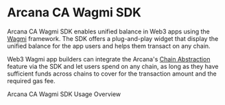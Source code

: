 # Arcana CA Wagmi SDK

Arcana CA Wagmi SDK enables unified balance in Web3 apps using the [Wagmi](https://wagmi.sh/) framework. The SDK offers a plug-and-play widget that display the unified balance for the app users and helps them transact on any chain.

Web3 Wagmi app builders can integrate the Arcana's [Chain Abstraction](../chain-abstraction/) feature via the SDK and let users spend on any chain, as long as they have sufficient funds across chains to cover for the transaction amount and the required gas fee.

Arcana CA Wagmi SDK Usage Overview
